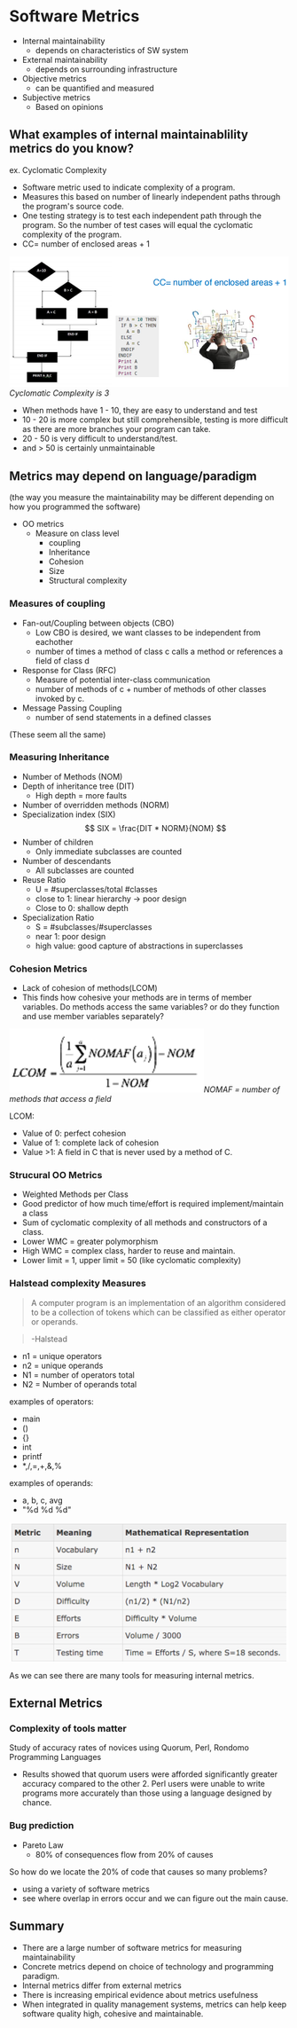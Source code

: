 # Software Metrics
- Internal maintainability
  - depends on characteristics of SW system
- External maintainability
  - depends on surrounding infrastructure
- Objective metrics
  - can be quantified and measured
- Subjective metrics
  - Based on opinions

## What examples of internal maintainablility metrics do you know?

ex. Cyclomatic Complexity

- Software metric used to indicate complexity of a program.
- Measures this based on number of linearly independent paths through the program's source code.
- One testing strategy is to test each independent path through the program. So the number of test cases will equal the cyclomatic complexity of the program.
- CC= number of enclosed areas + 1

![Image of dev activity](/Images/screenshot2.png)
*Cyclomatic Complexity is 3*

- When methods have 1 - 10, they are easy to understand and test
- 10 - 20 is more complex  but still comprehensible, testing is more difficult as there are more branches your program can take.
- 20 - 50 is very difficult to understand/test.
- and > 50 is certainly unmaintainable

## Metrics may depend on language/paradigm
(the way you measure the maintainability may be different depending on how you programmed the software)

- OO metrics
    - Measure on class level
        - coupling
        - Inheritance
        - Cohesion
        - Size
        - Structural complexity

### Measures of coupling
- Fan-out/Coupling between objects (CBO)
    - Low CBO is desired, we want classes to be independent from eachother
    - number of times a method of class c calls a method or references a field of class d
- Response for Class (RFC)
    - Measure of potential inter-class communication
    - number of methods of c + number of methods of other classes invoked by c.
- Message Passing Coupling
    - number of send statements in a defined classes

(These seem all the same)

### Measuring Inheritance
- Number of Methods (NOM)
- Depth of inheritance tree (DIT)
    - High depth = more faults
- Number of overridden methods (NORM)
- Specialization index (SIX)
    $$
     SIX = \frac{DIT * NORM}{NOM}
    $$
- Number of children
    - Only immediate subclasses are counted
- Number of descendants
    - All subclasses are counted
- Reuse Ratio
    - U = #superclasses/total #classes
    - close to 1: linear hierarchy -> poor design
    - Close to 0: shallow depth
- Specialization Ratio
    - S = #subclasses/#superclasses
    - near 1: poor design
    - high value: good capture of abstractions in superclasses

### Cohesion Metrics
- Lack of cohesion of methods(LCOM)
- This finds how cohesive your methods are in terms of member variables. Do methods access the same variables? or do they function and use member variables separately?

![Image of dev activity](/Images/screenshot3.png)*NOMAF = number of methods that access a field*

LCOM:
  - Value of 0: perfect cohesion
  - Value of 1: complete lack of cohesion
  - Value >1: A field in C that is never used by a method of C.

### Strucural OO Metrics
- Weighted Methods per Class
- Good predictor of how much time/effort is required implement/maintain a class
- Sum of cyclomatic complexity of all methods and constructors of a class.
- Lower WMC = greater polymorphism
- High WMC = complex class, harder to reuse and maintain.
- Lower limit = 1, upper limit = 50 (like cyclomatic complexity)

### Halstead complexity Measures
> A computer program is an implementation of an algorithm considered to be a collection of tokens which can be classified as either operator or operands.

> -Halstead

- n1 = unique operators
- n2 = unique operands
- N1 = number of operators total
- N2 = Number of operands total

examples of operators:
- main
- ()
- {}
- int
- printf
- \*,/,=,+,&,%

examples of operands:
- a, b, c, avg
- "%d %d %d"

![Image of dev activity](/Images/screenshot4.png)

As we can see there are many tools for measuring internal metrics.

## External Metrics

### Complexity of tools matter
Study of accuracy rates of novices using Quorum, Perl, Rondomo Programming Languages
- Results showed that quorum users were afforded significantly greater accuracy compared to the other 2. Perl users were unable to write programs more accurately than those using a language designed by chance.

### Bug prediction
- Pareto Law
  - 80% of consequences flow from 20% of causes

So how do we locate the 20% of code that causes so many problems?

- using a variety of software metrics
- see where overlap in errors occur and we can figure out the main cause.

## Summary
- There are a large number of software metrics for measuring maintainability
- Concrete metrics depend on choice of technology and programming paradigm.
- Internal metrics differ from external metrics
- There is increasing empirical evidence about metrics usefulness
- When integrated in quality management systems, metrics can help keep software quality high, cohesive and maintainable.
